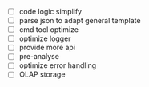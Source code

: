 - [ ] code logic simplify
- [ ] parse json to adapt general template
- [ ] cmd tool optimize
- [ ] optimize logger
- [ ] provide more api
- [ ] pre-analyse
- [ ] optimize error handling
- [ ] OLAP storage
